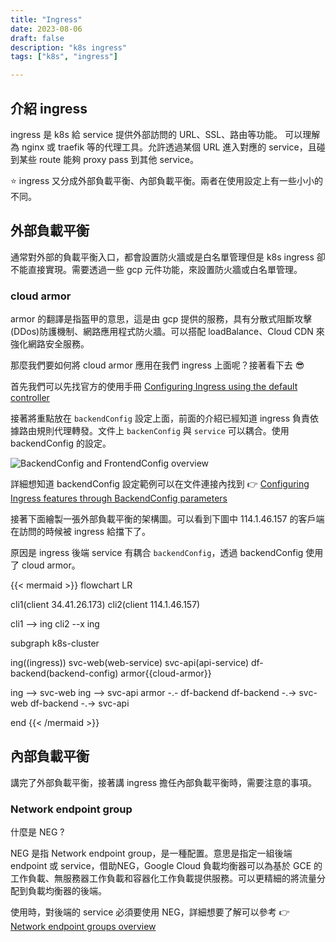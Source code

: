 ```yaml
---
title: "Ingress"
date: 2023-08-06
draft: false
description: "k8s ingress"
tags: ["k8s", "ingress"]

---
```

## 介紹 ingress 
ingress 是 k8s 給 service 提供外部訪問的 URL、SSL、路由等功能。 可以理解為 nginx 或 traefik 等的代理工具。允許透過某個 URL 進入對應的 service，且碰到某些 route 能夠 proxy pass 到其他 service。

:star: ingress 又分成外部負載平衡、內部負載平衡。兩者在使用設定上有一些小小的不同。

## 外部負載平衡
通常對外部的負載平衡入口，都會設置防火牆或是白名單管理但是 k8s ingress 卻不能直接實現。需要透過一些 gcp 元件功能，來設置防火牆或白名單管理。

### cloud armor
armor 的翻譯是指盔甲的意思，這是由 gcp 提供的服務，具有分散式阻斷攻擊(DDos)防護機制、網路應用程式防火牆。可以搭配 loadBalance、Cloud CDN 來強化網路安全服務。

那麼我們要如何將 cloud armor 應用在我們 ingress 上面呢？接著看下去 :sunglasses:

首先我們可以先找官方的使用手冊 [Configuring Ingress using the default controller](https://cloud.google.com/kubernetes-engine/docs/how-to/ingress-configuration#configuring_ingress_features)

接著將重點放在 `backendConfig` 設定上面，前面的介紹已經知道 ingress 負責依據路由規則代理轉發。文件上 `backenConfig` 與 `service` 可以耦合。使用 backendConfig 的設定。

![BackendConfig and FrontendConfig overview](/img/k8s/ingress/backend-frontend-config.png "BackendConfig and FrontendConfig overview")

詳細想知道 backendConfig 設定範例可以在文件連接內找到 :point_right: [Configuring Ingress features through BackendConfig parameters](https://cloud.google.com/kubernetes-engine/docs/how-to/ingress-configuration#configuring_ingress_features_through_backendconfig_parameters)

接著下面繪製一張外部負載平衡的架構圖。可以看到下圖中 114.1.46.157 的客戶端在訪問的時候被 ingress 給擋下了。

原因是 ingress 後端 service 有耦合 `backendConfig`，透過 backendConfig 使用了 cloud armor。

{{< mermaid >}}
flowchart LR

cli1(client 34.41.26.173)
cli2(client 114.1.46.157)

cli1 --> ing
cli2 --x ing

subgraph k8s-cluster

ing((ingress))
svc-web(web-service)
svc-api(api-service)
df-backend(backend-config)
armor{{cloud-armor}}

ing --> svc-web
ing --> svc-api
armor -.- df-backend
df-backend -.-> svc-web
df-backend -.-> svc-api

end
{{< /mermaid >}}

## 內部負載平衡
講完了外部負載平衡，接著講 ingress 擔任內部負載平衡時，需要注意的事項。

### Network endpoint group
什麼是 NEG ?

NEG 是指 Network endpoint group，是一種配置。意思是指定一組後端 endpoint 或 service，借助NEG，Google Cloud 負載均衡器可以為基於 GCE 的工作負載、無服務器工作負載和容器化工作負載提供服務。可以更精細的將流量分配到負載均衡器的後端。

使用時，對後端的 service 必須要使用 NEG，詳細想要了解可以參考 :point_right: [Network endpoint groups overview](https://cloud.google.com/load-balancing/docs/negs)